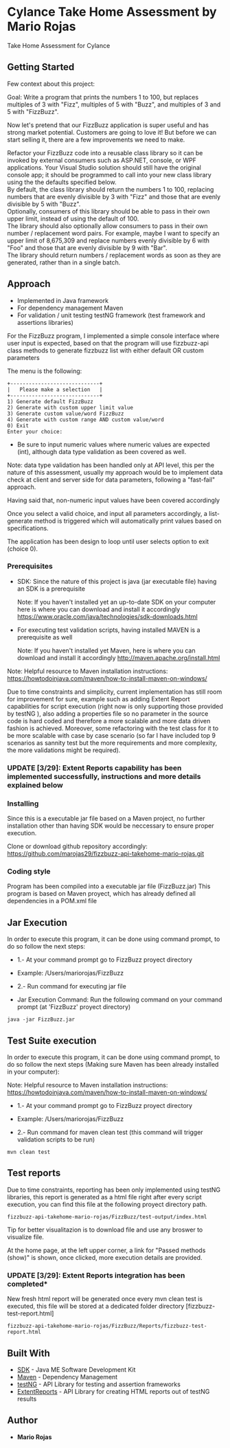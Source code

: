 # Cylance Take Home Assessment by Mario Rojas
Take Home Assessment for Cylance

## Getting Started
Few context about this project:

Goal: Write a program that prints the numbers 1 to 100, but replaces multiples of 3 with "Fizz", multiples of 5 with "Buzz", and multiples of 3 and 5 with "FizzBuzz".

Now let's pretend that our FizzBuzz application is super useful and has strong market potential. Customers are going to love it! But before we can start selling it, there are a few improvements we need to make.

Refactor your FizzBuzz code into a reusable class library so it can be invoked by external consumers such as ASP.NET, console, or WPF applications. Your Visual Studio solution should still have the original console app; it should be programmed to call into your new class library using the the defaults specified below.  
By default, the class library should return the numbers 1 to 100, replacing numbers that are evenly divisible by 3 with "Fizz" and those that are evenly divisible by 5 with "Buzz".  
Optionally, consumers of this library should be able to pass in their own upper limit, instead of using the default of 100.  
The library should also optionally allow consumers to pass in their own number / replacement word pairs. For example, maybe I want to specify an upper limit of 8,675,309 and replace numbers evenly divisible by 6 with "Foo" and those that are evenly divisible by 9 with "Bar".  
The library should return numbers / replacement words as soon as they are generated, rather than in a single batch.  

## Approach  
- Implemented in Java framework  
- For dependency management Maven
- For validation / unit testing  testNG framework (test framework and assertions libraries)

For the FizzBuzz program, I implemented a simple console interface where user input is expected, based on that the program will use fizzbuzz-api class methods to generate fizzbuzz list with either default OR custom parameters

The menu is the following: 

```  
+-----------------------------+
|   Please make a selection   |
+-----------------------------+
1) Generate default FizzBuzz
2) Generate with custom upper limit value
3) Generate custom value/word FizzBuzz
4) Generate with custom range AND custom value/word
0) Exit
Enter your choice:   
```  

- Be sure to input numeric values where numeric values are expected (int), although data type validation as been covered as well.

Note: data type validation has been handled only at API level, this per the nature of this assessment, usually my approach would be to implement data check at client and server side for data parameters, following a "fast-fail" approach.

Having said that, non-numeric input values have been covered accordingly 

Once you select a valid choice, and input all parameters accordingly, a list-generate method is triggered which will automatically print values based on specifications.

The application has been design to loop until user selects option to exit (choice 0).

### Prerequisites
- SDK: Since the nature of this project is java (jar executable file) having an SDK is a prerequisite 

    Note: If you haven't installed yet an up-to-date SDK on your computer here is where you can download and install it accordingly 
    https://www.oracle.com/java/technologies/sdk-downloads.html

- For executing test validation scripts, having installed MAVEN is a prerequisite as well

    Note: If you haven't installed yet Maven, here is where you can download and install it accordingly 
   http://maven.apache.org/install.html
   
Note: Helpful resource to Maven installation instructions: https://howtodoinjava.com/maven/how-to-install-maven-on-windows/ 

Due to time constraints and simplicity, current implementation has still room for improvement for sure, example such as adding Extent Report capabilities for script execution (right now is only supporting those provided by testNG ), also adding a properties file so no parameter in the source code is hard coded and therefore a more scalable and more data driven fashion is achieved. Moreover, some refactoring with the test class for it to be more scalable with case by case scenario (so far I have included top 9 scenarios as sannity test but the more requirements and more complexity, the more validations might be required).

### UPDATE [3/29]: Extent Reports capability has been implemented successfully, instructions and more details explained below


### Installing
Since this is a executable jar file based on a Maven project, no further installation other than having SDK would be neccessary to ensure proper execution.

Clone or download github repository accordingly: https://github.com/marojas29/fizzbuzz-api-takehome-mario-rojas.git

### Coding style
Program has been compiled into a executable jar file (FizzBuzz.jar) 
This program is based on Maven proyect, which has already defined all dependencies in a POM.xml file


## Jar Execution

In order to execute this program, it can be done using command prompt, to do so follow the next steps: 

* 1.- At your command prompt go to FizzBuzz proyect directory
- Example: /Users/mariorojas/FizzBuzz

* 2.- Run command for executing jar file

- Jar Execution Command: Run the following command on your command prompt (at 'FizzBuzz' proyect directory)

```
java -jar FizzBuzz.jar
```

## Test Suite execution
In order to execute this program, it can be done using command prompt, to do so follow the next steps (Making sure Maven has been already installed in your computer): 

Note: Helpful resource to Maven installation instructions: https://howtodoinjava.com/maven/how-to-install-maven-on-windows/ 

* 1.- At your command prompt go to FizzBuzz proyect directory
- Example: /Users/mariorojas/FizzBuzz

* 2.- Run command for maven clean test (this command will trigger validation scripts to be run)
```
mvn clean test
```

## Test reports

Due to time constraints, reporting has been only implemented using testNG libraries, this report is generated as a html file right after every script execution, you can find this file at the following proyect directory path.

```
fizzbuzz-api-takehome-mario-rojas/FizzBuzz/test-output/index.html
```

Tip for better visualitazion is to download file and use any broswer to visualize file.

At the home page, at the left upper corner, a link for "Passed methods (show)" is shown,
once clicked, more execution details are provided.


### UPDATE [3/29]: Extent Reports integration has been completed*
New fresh html report will be generated once every mvn clean test is executed, this file will be stored at a dedicated folder directory [fizzbuzz-test-report.html]

```
fizzbuzz-api-takehome-mario-rojas/FizzBuzz/Reports/fizzbuzz-test-report.html
``` 

## Built With
* [SDK](https://www.oracle.com/java/technologies/sdk-downloads.html) - Java ME Software Development Kit
* [Maven](https://maven.apache.org/) - Dependency Management
* [testNG](https://testng.org/doc/index.html) - API Library for testing and assertion frameworks
* [ExtentReports](https://extentreports.com/docs/versions/4/java/) - API Library for creating HTML reports out of testNG results


## Author

* **Mario Rojas**
